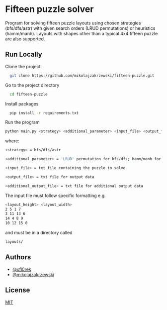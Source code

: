 
# Fifteen puzzle solver

Program for solving fifteen puzzle layouts using chosen strategies (bfs/dfs/astr) with given search orders (LRUD permutations) or heuristics (hamm/manh). Layouts with shapes other than a typical 4x4 fifteen puzzle are also supported.


## Run Locally

Clone the project

```bash
  git clone https://github.com/mikolajzakrzewski/fifteen-puzzle.git
```

Go to the project directory

```bash
  cd fifteen-puzzle
```

Install packages

```bash
  pip install -r requirements.txt
```

Run the program

```bash
python main.py <strategy> <additional_parameter> <input_file> <output_file> <additional_output_file>
```

where:

```bash
<strategy> = bfs/dfs/astr

<additional_parameter> = 'LRUD' permutation for bfs/dfs; hamm/manh for astr

<input_file> = txt file containing the puzzle to solve 

<output_file> = txt file for output data

<additional_output_file> = txt file for additional output data
```

The input file must follow specific formatting e.g.

```bash
<layout_height> <layout_width>
2 5 1 7
3 11 13 6
14 4 8 9
10 12 15 0
```
and must be in a directory called

```bash
layouts/
```

## Authors

- [@xfl0rek](https://github.com/xfl0rek)
- [@mikolajzakrzewski](https://github.com/mikolajzakrzewski)


## License

[MIT](https://choosealicense.com/licenses/mit/)


